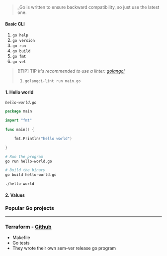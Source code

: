 
>_Go is written to ensure backward compatibility, so just use the latest one.


#### Basic CLI

1. `go help`
2. `go version`
3. `go run`
4. `go build`
5. `go fmt`
6. `go vet`


> [!TIP] TIP 
> *It's recommended to use a linter: [golangci](https://github.com/golangci/golangci-lint)*
> 1. `golangci-lint run main.go`
> 


#### 1. Hello world

*`hello-world.go`*
```go
package main

import "fmt"
  
func main() {

	fmt.Println("hello world")

}
```


```bash
# Run the program
go run hello-world.go

# Build the binary
go build hello-world.go

./hello-world
```


#### 2. Values





### Popular Go projects
---

### Terraform - [Github](https://github.com/hashicorp/terraform)

- Makefile
- Go tests
- They wrote their own sem-ver release go program